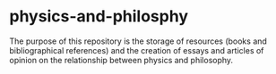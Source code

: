 # physics-and-philosphy
The purpose of this repository is the storage of resources (books and bibliographical references) and the creation of essays and articles of opinion on the relationship between physics and philosophy.   
